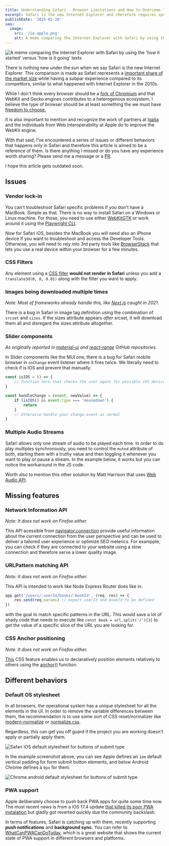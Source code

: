 ```yaml
---
title: Understanding Safari - Browser Limitations and How to Overcome Them
excerpt: Safari is the new Internet Explorer and therefore requires special treatment in web development.
publishDate: '2025-02-20'
seo:
  image:
    src: '/ie-apple.png'
    alt: A meme comparing the Internet Explorer with Safari by using the 'how it started' versus 'how is it going' texts.
---
```


![A meme comparing the Internet Explorer with Safari by using the 'how it started' versus 'how is it going' texts](/ie-apple.png)

There is nothing new under the sun when we say Safari is the new Internet Explorer. This comparison is made as Safari represents a [important share of the market size](https://gs.statcounter.com/browser-market-share) while having a subpar experience compared to its competitors, similar to what happened with Internet Explorer in the 2010s.

While I don't think every browser should be a [fork of Chromium](https://support.microsoft.com/topic/microsoft-edge-chromium-1ce9507c-f09d-4de6-a706-eb52f46be90c) and that WebKit and Gecko engines contributes to a heterogenous ecosystem, I believe the type of browser should be at least something the we must have [freedom to choose.](https://www-theverge-com.translate.goog/2024/1/25/24050478/apple-ios-17-4-browser-engines-eu)

It is also important to mention and recognize the work of partners at [Igalia](https://mariospr.org/2024/11/03/igalia-and-webkit-status-update-and-plans-2024/) and the individuals from Web Interoperability at Apple do to improve the WebKit engine.

With that said, I've encountered a series of issues or different behaviors that happens only in Safari and therefore this article is aimed to be a reference of them. Is there anything I missed or do you have any experience worth sharing? Please send me a message or a [PR](https://github.com/luizcieslak/cieslak-dev/edit/main/src/content/blog/en/2025-02-20-apple.md).

I hope this article gets outdated soon.

## Issues

### Vendor lock-in

You can't troubleshoot Safari specific problems if you don't have a MacBook. Simple as that. There is no way to install Safari on a Windows or Linux machine. For those, you need to use either [WebKitGTK](https://webkitgtk.org/) or work around it using the [Playwright CLI](https://dev.to/dustinbrett/running-the-latest-safari-webkit-on-windows-33pb).

Now for Safari iOS, besides the MacBook you will need also an iPhone device if you want to troubleshoot and access the Developer Tools. Otherwise, you will need to rely into 3rd party tools like [BrowserStack](https://www.browserstack.com/) that lets you use a real device within your browser for a few minutes.

### CSS Filters

Any element using a [CSS filter](https://developer.mozilla.org/en-US/docs/Web/CSS/filter) **would not render in Safari** unless you add a `translate3d(0, 0, 0.01)` along with the filter you want to apply.

<script async src="//jsfiddle.net/luizcieslak/odm8abLu/11/embed/result,html/dark/"></script>

<!-- Originally reported by
https://x.com/Rich_Harris/status/1848771715603525834?t=I-c0JX506Y7p-rGRIeQqkw -->

### Images being downloaded multiple times

_Note: Most of frameworks already handle this, like [Next.js](https://github.com/vercel/next.js/pull/22902) caught in 2021._

There is a bug in Safari in image tag definition using the combination of `srcset` and `sizes`. If the sizes attribute appears _after_ srcset, it will download them all and disregard the sizes attribute altogether.

<script async src="//jsfiddle.net/luizcieslak/rgxnves0/3/embed/result,html/dark/"></script>

### Slider components

_As originally reported in [material-ui](https://github.com/mui/material-ui/issues/31869) and [react-range](https://github.com/tajo/react-range/issues/180) GitHub repositories._

In Slider components like the MUI one, there is a bug for Safari mobile browser in `onChange` event listener where it fires twice. We literally need to check if is IOS and prevent that manually:

```js
const isIOS = () => {
	// function here that checks the user agent for possible iOS devices
}

const handleChange = (event, newValue) => {
	if (isIOS() && event.type === 'mousedown') {
		return
	}
	// Otherwise handle your change event as normal
}
```

<script async src="//jsfiddle.net/luizcieslak/L675gcn4/106/embed/result,js/dark/"></script>

### Multiple Audio Streams

Safari allows only one stream of audio to be played each time. In order to do play multiples synchronously, you need to control the `muted` attribute of both, starting them with a truthy value and then toggling it whenever you want to play or pause a stream. In the example below, it works but you can notice the workaround in the JS code.

<script async src="//jsfiddle.net/luizcieslak/Lbwtkugy/15/embed/result,js/dark/"></script>

Worth also to mention this other solution by Matt Harrison that uses [Web Audio API](https://matt-harrison.com/posts/web-audio/).

## Missing features

### Network Information API

_Note: It does not work on Firefox either._

This API acessible from [navigator.connection](https://caniuse.com/?search=navigator.connection) provide useful information about the current connection from the user perspective and can be used to deliver a tailored user experience or optimize SEO meterics. For exampple, you can check if they are connected to your website using a slow connection and therefore serve a lower quality image.

<script async src="//jsfiddle.net/luizcieslak/d05y9er1/9/embed/result/dark/"></script>

### URLPattern matching API

_Note: It does not work on Firefox either._

This API is intended to work like Node Express Router does like in:

```js
app.get('/users/:userId/books/:bookId', (req, res) => {
	res.send(req.params) // expect userId and bookId to be defined
})
```

with the goal to match specific patterns in the URL. This would save a lot of shady code that needs to execute like `const book = url.split('/')[3]` to get the value of a specific slice of the URL you are looking for.

<script async src="//jsfiddle.net/luizcieslak/L3pjgsk9/15/embed/result,js/dark/"></script>

<!-- Originally reported by
https://x.com/kennethrohde/status/1861860350850728137?t=wdKtlDRTUfpWAVLU9u7X1A -->

### CSS Anchor positioning

_Note: It does not work on Firefox either._

[This](https://caniuse.com/css-anchor-positioning) CSS feature enables us to declaratively position elements relatively to others using the [anchor()](https://developer.mozilla.org/en-US/docs/Web/CSS/anchor) function.

<script async src="//jsfiddle.net/luizcieslak/mgv23ay8/42/embed/result,js/dark/"></script>

## Different behaviors

### Default OS stylesheet

In all browsers, the operational system has a unique stylesheet for all the elements in the UI. In order to remove the variable differences between them, the recommendation is to use some sort of CSS reset/normalizer like [modern-normalize](https://github.com/sindresorhus/modern-normalize) or [normalize.css](https://github.com/necolas/normalize.css).

Regardless, this can get you off guard if the project you are working doesn't apply or partially apply them.

![Safari iOS default stylesheet for buttons of submit type](/apple/stylesheet-safari.png)

In the example screenshot above, you can see Apple defines an `1em` default vertical padding for form submit button elements, and below Android Chrome defines a `6px` for them.

![Chrome android default stylesheet for buttons of submit type](/apple/stylesheet-chrome.png)

### PWA support

Apple deliberately choose to push back PWA apps for quite some time now. The most recent news is from a iOS 17.4 update [that killed its poor PWA instalation](https://open-web-advocacy.org/blog/its-official-apple-kills-web-apps-in-the-eu/) but gladly got reverted quickly due the community backslash.

In terms of features, Safari is catching up with them, recently supporting **push notifications** and **background sync**. You can refer to [WhatCanPWACanDoToday](https://whatcanpwacandoday.today/), which is a great website that shows the current state of PWA support in different browsers and platforms.

